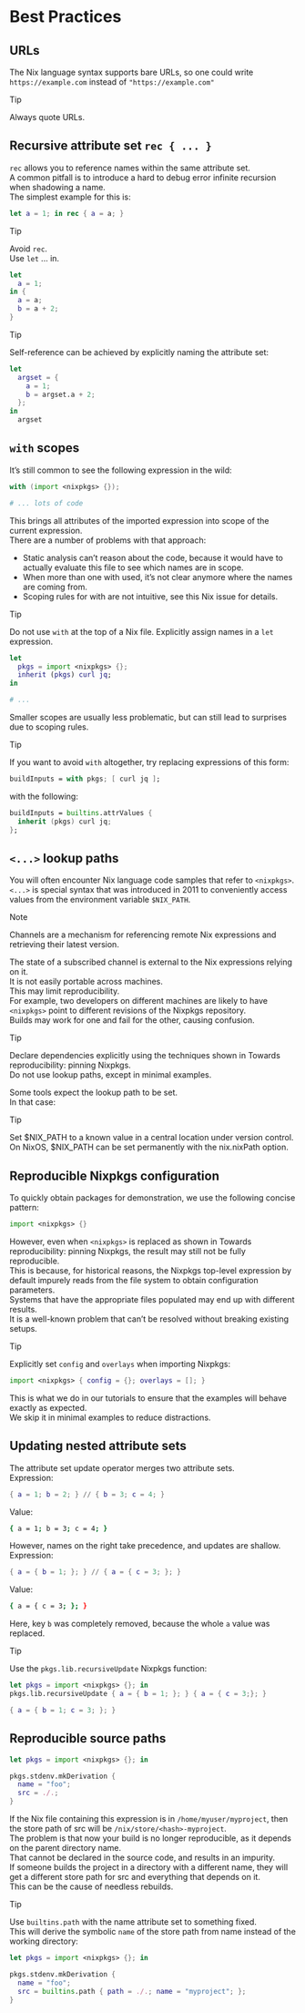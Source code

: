 # Best Practices
## URLs
The Nix language syntax supports bare URLs, so one could write `https://example.com` instead of `"https://example.com"`

> [!TIP]
> Always quote URLs.

## Recursive attribute set `rec { ... }`
`rec` allows you to reference names within the same attribute set.\
A common pitfall is to introduce a hard to debug error infinite recursion when shadowing a name.\
The simplest example for this is:
```nix
let a = 1; in rec { a = a; }
```

> [!TIP]
> Avoid `rec`.\
> Use `let` ... in.
> ```nix
> let
>   a = 1;
> in {
>   a = a;
>   b = a + 2;
> }
> ```

> [!TIP]
> Self-reference can be achieved by explicitly naming the attribute set:
> ```nix
> let
>   argset = {
>     a = 1;
>     b = argset.a + 2;
>   };
> in
>   argset
> ```

## `with` scopes
It’s still common to see the following expression in the wild:
```nix
with (import <nixpkgs> {});

# ... lots of code
```
This brings all attributes of the imported expression into scope of the current expression.\
There are a number of problems with that approach:
+ Static analysis can’t reason about the code, because it would have to actually evaluate this file to see which names are in scope.
+ When more than one with used, it’s not clear anymore where the names are coming from.
+ Scoping rules for with are not intuitive, see this Nix issue for details.

> [!TIP]
> Do not use `with` at the top of a Nix file.
> Explicitly assign names in a `let` expression.
> ```nix
> let
>   pkgs = import <nixpkgs> {};
>   inherit (pkgs) curl jq;
> in
> 
> # ...
> ```

Smaller scopes are usually less problematic, but can still lead to surprises due to scoping rules.

> [!TIP]
> If you want to avoid `with` altogether, try replacing expressions of this form:
> ```nix
> buildInputs = with pkgs; [ curl jq ];
> ```
> with the following:
> ```nix
> buildInputs = builtins.attrValues {
>   inherit (pkgs) curl jq;
> };
> ```

## `<...>` lookup paths
You will often encounter Nix language code samples that refer to `<nixpkgs>`.\
`<...>` is special syntax that was introduced in 2011 to conveniently access values from the environment variable `$NIX_PATH`.

> [!NOTE]
> Channels are a mechanism for referencing remote Nix expressions and retrieving their latest version.

The state of a subscribed channel is external to the Nix expressions relying on it.\
It is not easily portable across machines.\
This may limit reproducibility.\
For example, two developers on different machines are likely to have `<nixpkgs>` point to different revisions of the Nixpkgs repository.\
Builds may work for one and fail for the other, causing confusion.

> [!TIP]
> Declare dependencies explicitly using the techniques shown in Towards reproducibility: pinning Nixpkgs.\
> Do not use lookup paths, except in minimal examples.

Some tools expect the lookup path to be set.\
In that case:

> [!TIP]
> Set $NIX_PATH to a known value in a central location under version control.\
> On NixOS, $NIX_PATH can be set permanently with the nix.nixPath option.

## Reproducible Nixpkgs configuration
To quickly obtain packages for demonstration, we use the following concise pattern:
```nix
import <nixpkgs> {}
```
However, even when `<nixpkgs>` is replaced as shown in Towards reproducibility: pinning Nixpkgs, the result may still not be fully reproducible.\
This is because, for historical reasons, the Nixpkgs top-level expression by default impurely reads from the file system to obtain configuration parameters.\
Systems that have the appropriate files populated may end up with different results.\
It is a well-known problem that can’t be resolved without breaking existing setups.

> [!TIP]
> Explicitly set `config` and `overlays` when importing Nixpkgs:
> ```nix
> import <nixpkgs> { config = {}; overlays = []; }
> ```

This is what we do in our tutorials to ensure that the examples will behave exactly as expected.\
We skip it in minimal examples to reduce distractions.

## Updating nested attribute sets
The attribute set update operator merges two attribute sets.\
Expression:
```nix
{ a = 1; b = 2; } // { b = 3; c = 4; }
```
Value:
```sh
{ a = 1; b = 3; c = 4; }
```
However, names on the right take precedence, and updates are shallow.\
Expression:
```nix
{ a = { b = 1; }; } // { a = { c = 3; }; }
```
Value:
```sh
{ a = { c = 3; }; }
```
Here, key `b` was completely removed, because the whole `a` value was replaced.

> [!TIP]
> Use the `pkgs.lib.recursiveUpdate` Nixpkgs function:
> ```nix
> let pkgs = import <nixpkgs> {}; in
> pkgs.lib.recursiveUpdate { a = { b = 1; }; } { a = { c = 3;}; }
> ```
> ```nix
> { a = { b = 1; c = 3; }; }
> ```

## Reproducible source paths
```nix
let pkgs = import <nixpkgs> {}; in

pkgs.stdenv.mkDerivation {
  name = "foo";
  src = ./.;
}
```
If the Nix file containing this expression is in `/home/myuser/myproject`, then the store path of src will be `/nix/store/<hash>-myproject`.\
The problem is that now your build is no longer reproducible, as it depends on the parent directory name.\
That cannot be declared in the source code, and results in an impurity.\
If someone builds the project in a directory with a different name, they will get a different store path for src and everything that depends on it.\
This can be the cause of needless rebuilds.

> [!TIP]
> Use `builtins.path` with the name attribute set to something fixed.\
> This will derive the symbolic `name` of the store path from name instead of the working directory:
> ```nix
> let pkgs = import <nixpkgs> {}; in
> 
> pkgs.stdenv.mkDerivation {
>   name = "foo";
>   src = builtins.path { path = ./.; name = "myproject"; };
> }
> ```